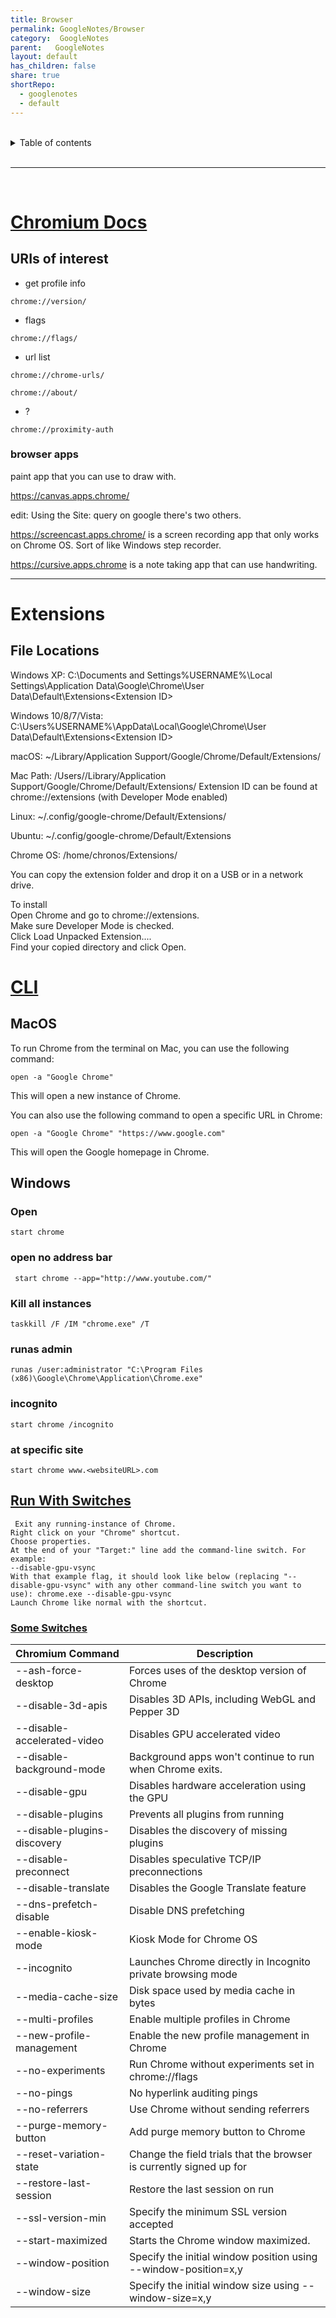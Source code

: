 ```yaml
---  
title: Browser    
permalink: GoogleNotes/Browser    
category:  GoogleNotes    
parent:   GoogleNotes    
layout: default    
has_children: false    
share: true    
shortRepo:    
  - googlenotes    
  - default              
---  
```

    
    
<br/>              
    
<details markdown="block">                    
<summary>                    
Table of contents                    
</summary>                    
{: .text-delta }                    
1. TOC                    
{:toc}                    
</details>                    
    
<br/>                    
    
***                    
    
<br/>    
    
# [Chromium Docs](https://chromium.googlesource.com/chromium/src/+/master/docs/user_data_dir.md)    
    
## URIs of interest    
    
- get profile info    
    
```    
chrome://version/    
```    
    
- flags    
    
```    
chrome://flags/    
```    
    
- url list    
    
```    
chrome://chrome-urls/    
```    
    
```    
chrome://about/    
```    
    
- ?    
    
```    
chrome://proximity-auth    
```    
    
### browser apps    
    
paint app that you can use to draw with.    
    
https://canvas.apps.chrome/    
    
edit: Using the Site: query on google there's two others.    
    
https://screencast.apps.chrome/ is a screen recording app that only works on Chrome OS. Sort of like Windows step recorder.    
    
https://cursive.apps.chrome is a note taking app that can use handwriting.    
    
---  
    
# Extensions    
    
## File Locations    
    
Windows XP: C:\Documents and Settings\%USERNAME%\Local Settings\Application Data\Google\Chrome\User Data\Default\Extensions\<Extension ID>    
    
Windows 10/8/7/Vista: C:\Users\%USERNAME%\AppData\Local\Google\Chrome\User Data\Default\Extensions\<Extension ID>    
    
macOS: ~/Library/Application Support/Google/Chrome/Default/Extensions/<Extension ID>    
    
Mac Path: /Users/<username>/Library/Application Support/Google/Chrome/Default/Extensions/<Extension ID> Extension ID can be found at chrome://extensions (with Developer Mode enabled)    
    
Linux: ~/.config/google-chrome/Default/Extensions/<Extension ID>    
    
Ubuntu: ~/.config/google-chrome/Default/Extensions    
    
Chrome OS: /home/chronos/Extensions/<Extension ID>    
    
You can copy the extension folder and drop it on a USB or in a network drive.    
    
To install    
Open Chrome and go to chrome://extensions.    
Make sure Developer Mode is checked.    
Click Load Unpacked Extension....    
Find your copied directory and click Open.    
    
# [CLI](https://www.chromium.org/developers/how-tos/run-chromium-with-flags/)    
    
## MacOS    
    
To run Chrome from the terminal on Mac, you can use the following command:    
    
`open -a "Google Chrome"`    
    
This will open a new instance of Chrome.    
    
You can also use the following command to open a specific URL in Chrome:    
    
`open -a "Google Chrome" "https://www.google.com"`    
    
This will open the Google homepage in Chrome.    
    
## Windows    
    
### Open    
    
```shell    
start chrome    
```    
    
### open no address bar    
    
```shell    
 start chrome --app="http://www.youtube.com/"    
```    
    
### Kill all instances    
    
```shell    
taskkill /F /IM "chrome.exe" /T    
```     
    
### runas admin    
    
```shell    
runas /user:administrator "C:\Program Files (x86)\Google\Chrome\Application\Chrome.exe"    
```    
    
### incognito    
    
```shell    
start chrome /incognito    
```    
    
### at specific site    
    
```shell    
start chrome www.<websiteURL>.com    
```    
    
## [Run With Switches](https://www.chromium.org/developers/how-tos/run-chromium-with-flags/)    
    
```    
 Exit any running-instance of Chrome.    
Right click on your "Chrome" shortcut.    
Choose properties.    
At the end of your "Target:" line add the command-line switch. For example:    
--disable-gpu-vsync    
With that example flag, it should look like below (replacing "--disable-gpu-vsync" with any other command-line switch you want to use): chrome.exe --disable-gpu-vsync    
Launch Chrome like normal with the shortcut.    
```    
    
### [Some Switches ](https://peter.sh/experiments/chromium-command-line-switches/)    
    
| Chromium Command            	 | Description                                                         	 |    
|-------------------------------|-----------------------------------------------------------------------|    
| --ash-force-desktop         	 | Forces uses of the desktop version of Chrome                        	 |    
| --disable-3d-apis           	 | Disables 3D APIs, including WebGL and Pepper 3D                     	 |    
| --disable-accelerated-video 	 | Disables GPU accelerated video                                      	 |    
| --disable-background-mode   	 | Background apps won't continue to run when Chrome exits.            	 |    
| --disable-gpu               	 | Disables hardware acceleration using the GPU                        	 |    
| --disable-plugins           	 | Prevents all plugins from running                                   	 |    
| --disable-plugins-discovery 	 | Disables the discovery of missing plugins                           	 |    
| --disable-preconnect        	 | Disables speculative TCP/IP preconnections                          	 |    
| --disable-translate         	 | Disables the Google Translate feature                               	 |    
| --dns-prefetch-disable      	 | Disable DNS prefetching                                             	 |    
| --enable-kiosk-mode         	 | Kiosk Mode for Chrome OS                                            	 |    
| --incognito                 	 | Launches Chrome directly in Incognito private browsing mode         	 |    
| --media-cache-size          	 | Disk space used by media cache in bytes                             	 |    
| --multi-profiles            	 | Enable multiple profiles in Chrome                                  	 |    
| --new-profile-management    	 | Enable the new profile management in Chrome                         	 |    
| --no-experiments            	 | Run Chrome without experiments set in chrome://flags                	 |    
| --no-pings                  	 | No hyperlink auditing pings                                         	 |    
| --no-referrers              	 | Use Chrome without sending referrers                                	 |    
| --purge-memory-button       	 | Add purge memory button to Chrome                                   	 |    
| --reset-variation-state     	 | Change the field trials that the browser is currently signed up for 	 |    
| --restore-last-session      	 | Restore the last session on run                                     	 |    
| --ssl-version-min           	 | Specify the minimum SSL version accepted                            	 |    
| --start-maximized           	 | Starts the Chrome window maximized.                                 	 |    
| --window-position           	 | Specify the initial window position using --window-position=x,y     	 |    
| --window-size               	 | Specify the initial window size using --window-size=x,y             	 |